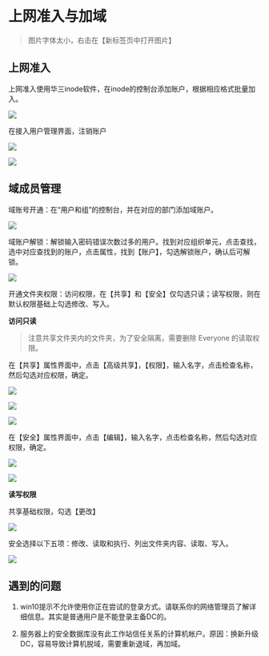 # 上网准入与加域

> 图片字体太小，右击在【新标签页中打开图片】

## 上网准入

上网准入使用华三inode软件，在inode的控制台添加账户，根据相应格式批量加入。

![ ](https://cdn.sa.net/2024/10/10/tJb6PlMafFCsGnY.png)

在接入用户管理界面，注销账户

![ ](https://cdn.sa.net/2024/10/10/DwCWMzcK9TF6PAI.png)

![ ](https://cdn.sa.net/2024/10/10/fLFgmxEBzPQV9j6.png)

## 域成员管理

域账号开通：在“用户和组”的控制台，并在对应的部门添加域账户。

![ ](https://cdn.sa.net/2024/10/10/WHrXoF3kx4edGQs.png)

域账户解锁：解锁输入密码错误次数过多的用户。找到对应组织单元，点击查找，选中对应查找到的账户，点击属性，找到【账户】，勾选解锁账户，确认后可解锁。

![ ](https://cdn.sa.net/2024/10/10/4ADjt3F81lVHKNo.png)

开通文件夹权限：访问权限，在【共享】和【安全】仅勾选只读；读写权限，则在默认权限基础上勾选修改、写入。

**访问只读**

> 注意共享文件夹内的文件夹，为了安全隔离，需要删除 Everyone 的读取权限。

在【共享】属性界面中，点击【高级共享】，【权限】，输入名字，点击检查名称，然后勾选对应权限，确定。

![ ](https://cdn.sa.net/2024/10/10/4KGdnhw13WuvC2I.png)

![ ](https://cdn.sa.net/2024/10/10/ypPw6CfidTWnk9x.png)

![ ](https://cdn.sa.net/2024/10/10/g9cG6EVUas7nTdq.png)

在【安全】属性界面中，点击【编辑】，输入名字，点击检查名称，然后勾选对应权限，确定。

![ ](https://cdn.sa.net/2024/10/10/froEyikIV2wTGzX.png)

![ ](https://cdn.sa.net/2024/10/10/627wzAoZbKNBeIa.png)

**读写权限**

共享基础权限，勾选【更改】

![ ](https://cdn.sa.net/2024/10/10/XWYhEfmiOPAIty8.png)

安全选择以下五项：修改、读取和执行、列出文件夹内容、读取、写入。

![ ](https://cdn.sa.net/2024/10/10/gX4AKQ1pk6neB3s.png)

## 遇到的问题

1. win10提示不允许使用你正在尝试的登录方式。请联系你的网络管理员了解详细信息。其实是普通用户是不能登录主备DC的。

2. 服务器上的安全数据库没有此工作站信任关系的计算机帐户。原因：换新升级 DC，容易导致计算机脱域，需要重新退域，再加域。